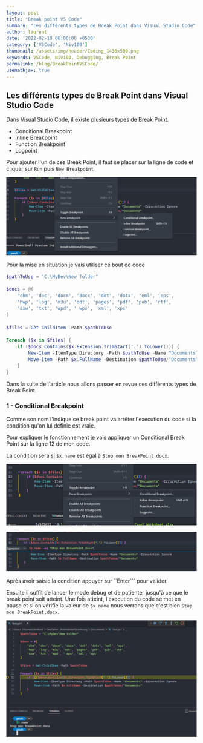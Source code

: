 ```yaml
---
layout: post
title: "Break point VS Code"
summary: "Les différents types de Break Point dans Visual Studio Code"
author: laurent
date: '2022-02-10 06:00:00 +0530'
category: ['VSCode', 'Niv100']
thumbnail: /assets/img/header/Coding_1436x500.png
keywords: VSCode, Niv100, Debugging, Break Point
permalink: /blog/BreakPointVSCode/
usemathjax: true
---
```


## Les différents types de Break Point dans Visual Studio Code

Dans Visual Studio Code, il existe plusieurs types de Break Point.

* Conditional Breakpoint
* Inline Breakpoint
* Function Breakpoint
* Logpoint

Pour ajouter l'un de ces Break Point, il faut se placer sur la ligne de code et cliquer sur ```Run``` puis ```New Breakpoint```

![Point d'Arrêt F9](/assets/img/posts/20220210/AddOtherBP.png "Point d'Arrêt F9")

Pour la mise en situation je vais utiliser ce bout de code

```powershell
$pathToUse = "C:\MyDev\New folder"

$docs = @(
    'chm', 'doc', 'docm', 'docx', 'dot', 'dotx', 'eml', 'eps',
    'hwp', 'log', 'm3u', 'odt', 'pages', 'pdf', 'pub', 'rtf',
    'sxw', 'txt', 'wpd', ' wps', 'xml', 'xps'
)

$files = Get-ChildItem -Path $pathToUse

Foreach ($x in $files) {
    if ($docs.Contains($x.Extension.TrimStart('.').ToLower())) {
        New-Item -ItemType Directory -Path $pathToUse -Name "Documents" -ErrorAction Ignore
        Move-Item -Path $x.FullName -Destination $pathToUse/"Documents"
    }
}
```

Dans la suite de l'article nous allons passer en revue ces différents types de Break Point.

### 1 - Conditional Breakpoint

Comme son nom l'indique ce break point va arrêter l'execution du code si la condition qu'on lui définie est vraie.

Pour expliquer le fonctionnement je vais appliquer un Conditional Break Point sur la ligne  12 de mon code.

La condition sera si ```$x.name``` est égal à ```Stop mon BreakPoint.docx```.

![Conditional Breakpoint](/assets/img/posts/20220210/AjoutConditionalBP.png "Conditional Breakpoint")

![Conditional Breakpoint](/assets/img/posts/20220210/AjoutConditionalBP1.png "Conditional Breakpoint")

Après avoir saisie la condition appuyer sur ``Enter``` pour valider.

Ensuite il suffit de lancer le mode debug et de patienter jusqu'à ce que le break point soit atteint. Une fois atteint, l'execution du code se met en pause et si on vérifie la valeur de ```$x.name``` nous verrons que c'est bien ```Stop mon BreakPoint.docx```.	

![Conditional Breakpoint](/assets/img/posts/20220210/AjoutConditionalBP2.png "Conditional Breakpoint")